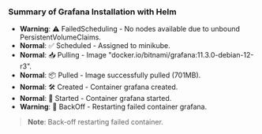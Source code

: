 ### Summary of Grafana Installation with Helm

- **Warning**: ⚠️ FailedScheduling - No nodes available due to unbound PersistentVolumeClaims.
- **Normal**: ✅ Scheduled - Assigned to minikube.
- **Normal**: 📥 Pulling - Image "docker.io/bitnami/grafana:11.3.0-debian-12-r3".
- **Normal**: 📦 Pulled - Image successfully pulled (701MB).
- **Normal**: 🛠️ Created - Container grafana created.
- **Normal**: 🚀 Started - Container grafana started.
- **Warning**: 🔄 BackOff - Restarting failed container grafana.

> **Note**: Back-off restarting failed container.